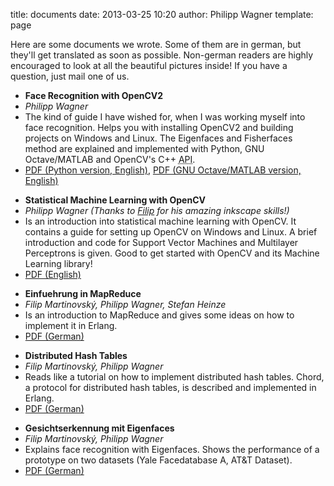 title: documents
date: 2013-03-25 10:20
author: Philipp Wagner
template: page

Here are some documents we wrote. Some of them are in german, but they'll get translated as soon as possible. Non-german readers are highly encouraged to look at all the beautiful pictures inside! If you have a question, just mail one of us.

<ul class="document">
  <li class="document-title"><b>Face Recognition with OpenCV2</b></li>
  <li class="document-author"><em>Philipp Wagner</em></li>
  <li class="document-description">The kind of guide I have wished for, when I was working myself into face recognition. Helps you with installing OpenCV2 and building projects on Windows and Linux. The Eigenfaces and Fisherfaces method are explained and implemented with Python, GNU Octave/MATLAB and OpenCV&#039;s C++ <acronym title="Application Programming Interface">API</acronym>.</li>
  <li class="document-downloads"><a class="mediafile pdf" href="https://www.bytefish.de/pdf/facerec_python.pdf">PDF (Python version, English)</a>, <a class="mediafile pdf" href="https://www.bytefish.de/pdf/facerec_octave.pdf">PDF (GNU Octave/MATLAB version, English)</a></li>
</ul>
<ul class="document">
  <li class="document-title"><b>Statistical Machine Learning with OpenCV</b></li>
  <li class="document-author"><em>Philipp Wagner (Thanks to <a href="http://www.martinovsky.net">Filip</a> for his amazing inkscape skills!)</em></li>
  <li class="document-description">Is an introduction into statistical machine learning with OpenCV. It contains a guide for setting up OpenCV on Windows and Linux. A brief introduction and code for Support Vector Machines and Multilayer Perceptrons is given. Good to get started with OpenCV and its Machine Learning library!</li>
  <li class="document-downloads"><a class="mediafile pdf" href="https://www.bytefish.de/pdf/machinelearning.pdf">PDF (English)</a></li>
</ul>
<ul class="document">
  <li class="document-title"><b>Einfuehrung in MapReduce</b></li>
  <li class="document-author"><em>Filip Martinovský, Philipp Wagner, Stefan Heinze</em></li>
  <li class="document-description">Is an introduction to MapReduce and gives some ideas on how to implement it in Erlang.</li>
  <li class="document-downloads"><a class="mediafile pdf" href="https://www.bytefish.de/pdf/mapreduce.pdf">PDF (German)</a></li>
</ul>
<ul class="document">
  <li class="document-title"><b>Distributed Hash Tables</b></li>
  <li class="document-author"><em>Filip Martinovský, Philipp Wagner</em></li>
  <li class="document-description">Reads like a tutorial on how to implement distributed hash tables. Chord, a protocol for distributed hash tables, is described and implemented in Erlang.</li>
  <li class="document-downloads"><a class="mediafile pdf" href="https://www.bytefish.de/pdf/dht.pdf">PDF (German)</a></li>
</ul>
<ul class="document">
  <li class="document-title"><b>Gesichtserkennung mit Eigenfaces</b></li>
  <li class="document-author"><em>Filip Martinovský, Philipp Wagner</em></li>
  <li class="document-description">Explains face recognition with Eigenfaces. Shows the performance of a prototype on two datasets (Yale Facedatabase A, AT&amp;T Dataset).</li>
  <li class="document-downloads"><a class="mediafile pdf" href="https://www.bytefish.de/pdf/eigenfaces.pdf">PDF (German)</a></li>
</ul>
